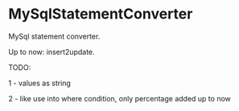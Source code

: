 # MySqlStatementConverter

MySql statement converter. 

Up to now: insert2update.



TODO:

1 - values as string

2 - like use into where condition, only percentage added up to now
